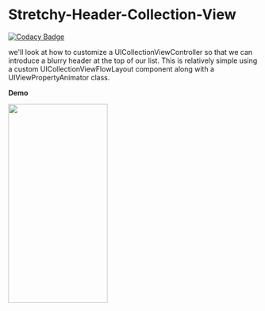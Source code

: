 # Stretchy-Header-Collection-View

[![Codacy Badge](https://api.codacy.com/project/badge/Grade/1dce2694528243e8ad65199fccacace0)](https://app.codacy.com/app/RamyAmanuelSamwel/Stretchy-Header-Collection-View?utm_source=github.com&utm_medium=referral&utm_content=RamyAmanuelSamwel/Stretchy-Header-Collection-View&utm_campaign=Badge_Grade_Dashboard)

we'll look at how to customize a UICollectionViewController so that we can introduce a blurry header at the top of our list. This is relatively simple using a custom UICollectionViewFlowLayout component along with a UIViewPropertyAnimator class.

**Demo**

<img src="https://github.com/RamyAmanuelSamwel/Stretchy-Header-Collection-View/blob/master/Stretchy-Header-Collection-View-.gif" width="200" height="400" />
